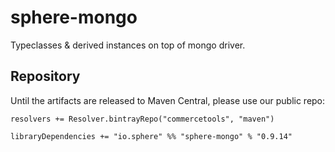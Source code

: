 # sphere-mongo

Typeclasses & derived instances on top of mongo driver.

## Repository

Until the artifacts are released to Maven Central, please use our public repo:

    resolvers += Resolver.bintrayRepo("commercetools", "maven")

    libraryDependencies += "io.sphere" %% "sphere-mongo" % "0.9.14"
